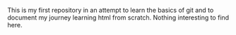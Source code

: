 This is my first repository in an attempt to learn the basics of git and to document my journey learning html from scratch. Nothing interesting to find here.
